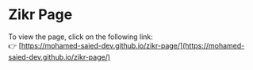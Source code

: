 # Zikr Page

To view the page, click on the following link:  
👉 [https://mohamed-saied-dev.github.io/zikr-page/](https://mohamed-saied-dev.github.io/zikr-page/)

